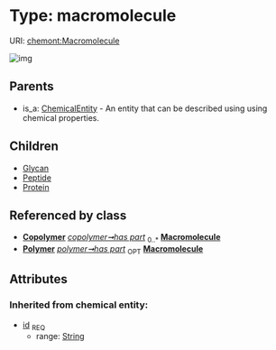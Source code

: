
# Type: macromolecule




URI: [chemont:Macromolecule](https://w3id.org/chemont/Macromolecule)


![img](http://yuml.me/diagram/nofunky;dir:TB/class/[Protein],[Polymer],[Peptide],[Copolymer]-%20has%20part%200..*>[Macromolecule&#124;id(i):string],[Polymer]-%20has%20part%200..1>[Macromolecule],[Macromolecule]^-[Protein],[Macromolecule]^-[Peptide],[Macromolecule]^-[Glycan],[ChemicalEntity]^-[Macromolecule],[Glycan],[Copolymer],[ChemicalEntity])

## Parents

 *  is_a: [ChemicalEntity](ChemicalEntity.md) - An entity that can be described using using chemical properties.

## Children

 * [Glycan](Glycan.md)
 * [Peptide](Peptide.md)
 * [Protein](Protein.md)

## Referenced by class

 *  **[Copolymer](Copolymer.md)** *[copolymer➞has part](copolymer_has_part.md)*  <sub>0..*</sub>  **[Macromolecule](Macromolecule.md)**
 *  **[Polymer](Polymer.md)** *[polymer➞has part](polymer_has_part.md)*  <sub>OPT</sub>  **[Macromolecule](Macromolecule.md)**

## Attributes


### Inherited from chemical entity:

 * [id](id.md)  <sub>REQ</sub>
    * range: [String](types/String.md)
